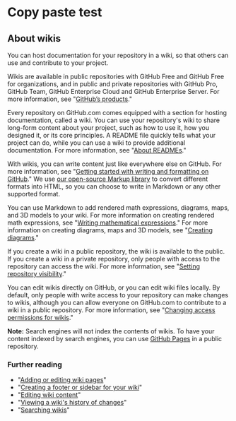 # Copy paste test

## About wikis

You can host documentation for your repository in a wiki, so that others can use and contribute to your project.

Wikis are available in public repositories with GitHub Free and GitHub Free for organizations, and in public and private repositories with GitHub Pro, GitHub Team, GitHub Enterprise Cloud and GitHub Enterprise Server. For more information, see "[GitHub’s products](https://docs.github.com/en/get-started/learning-about-github/githubs-products)."

Every repository on GitHub.com comes equipped with a section for hosting documentation, called a wiki. You can use your repository's wiki to share long-form content about your project, such as how to use it, how you designed it, or its core principles. A README file quickly tells what your project can do, while you can use a wiki to provide additional documentation. For more information, see "[About READMEs](https://docs.github.com/en/repositories/managing-your-repositorys-settings-and-features/customizing-your-repository/about-readmes)."

With wikis, you can write content just like everywhere else on GitHub. For more information, see "[Getting started with writing and formatting on GitHub](https://docs.github.com/en/get-started/writing-on-github/getting-started-with-writing-and-formatting-on-github)." We use [our open-source Markup library](https://github.com/github/markup) to convert different formats into HTML, so you can choose to write in Markdown or any other supported format.

You can use Markdown to add rendered math expressions, diagrams, maps, and 3D models to your wiki. For more information on creating rendered math expressions, see "[Writing mathematical expressions](https://docs.github.com/en/get-started/writing-on-github/working-with-advanced-formatting/writing-mathematical-expressions)." For more information on creating diagrams, maps and 3D models, see "[Creating diagrams](https://docs.github.com/en/get-started/writing-on-github/working-with-advanced-formatting/creating-diagrams)."

If you create a wiki in a public repository, the wiki is available to the public. If you create a wiki in a private repository, only people with access to the repository can access the wiki. For more information, see "[Setting repository visibility](https://docs.github.com/en/repositories/managing-your-repositorys-settings-and-features/managing-repository-settings/setting-repository-visibility)."

You can edit wikis directly on GitHub, or you can edit wiki files locally. By default, only people with write access to your repository can make changes to wikis, although you can allow everyone on GitHub.com to contribute to a wiki in a public repository. For more information, see "[Changing access permissions for wikis](https://docs.github.com/en/communities/documenting-your-project-with-wikis/changing-access-permissions-for-wikis)."

**Note:** Search engines will not index the contents of wikis. To have your content indexed by search engines, you can use [GitHub Pages](https://docs.github.com/en/pages) in a public repository.

### Further reading <a href="#further-reading" id="further-reading"></a>

* "[Adding or editing wiki pages](https://docs.github.com/en/communities/documenting-your-project-with-wikis/adding-or-editing-wiki-pages)"
* "[Creating a footer or sidebar for your wiki](https://docs.github.com/en/communities/documenting-your-project-with-wikis/creating-a-footer-or-sidebar-for-your-wiki)"
* "[Editing wiki content](https://docs.github.com/en/communities/documenting-your-project-with-wikis/editing-wiki-content)"
* "[Viewing a wiki's history of changes](https://docs.github.com/en/communities/documenting-your-project-with-wikis/viewing-a-wikis-history-of-changes)"
* "[Searching wikis](https://docs.github.com/en/search-github/searching-on-github/searching-wikis)"
